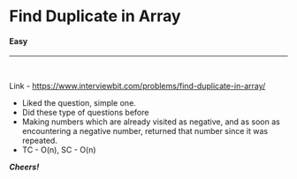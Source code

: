# Find Duplicate in Array

#### Easy
<hr>

<br>

Link - https://www.interviewbit.com/problems/find-duplicate-in-array/

* Liked the question, simple one.
* Did these type of questions before
* Making numbers which are already visited as negative, and as soon as encountering a negative number, returned that number since it was repeated.
* TC - O(n), SC - O(n)


***Cheers!***
